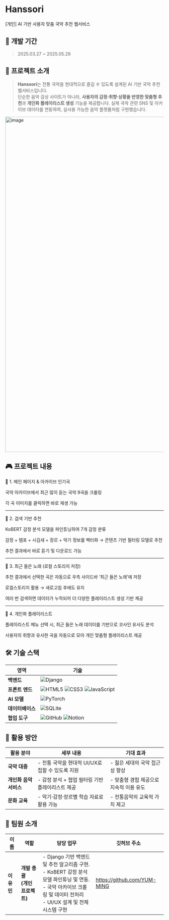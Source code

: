 # Hanssori
[개인] AI 기반 사용자 맞춤 국악 추천 웹서비스

## 📅 개발 기간
> 2025.03.27 ~ 2025.05.29

## 📖 프로젝트 소개
>  **Hanssori**는 전통 국악을 현대적으로 즐길 수 있도록 설계된 AI 기반 국악 추천 웹서비스입니다.<br>
> 단순한 음악 감상 사이트가 아니라, **사용자의 감정·취향·상황을 반영한 맞춤형 추천**과 **개인화 플레이리스트 생성** 기능을 제공합니다. 실제 국악 관련 SNS 및 아카이브 데이터를 연동하여, 실사용 가능한 음악 플랫폼처럼 구현했습니다.

<img width="872" height="1063" alt="image" src="https://github.com/user-attachments/assets/70df928a-8130-4ede-a668-af69f19dd3d5" />

<br>

## 🎮 프로젝트 내용
🔹 1. 메인 페이지 & 아카이브 인기곡

국악 아카이브에서 최근 많이 듣는 국악 9곡을 크롤링<br>

각 곡 이미지를 클릭하면 바로 재생 가능<br>

---
🔹 2. 검색 기반 추천

KoBERT 감정 분석 모델을 파인튜닝하여 7개 감정 분류<br>

감정 + 템포 + 시김새 + 장르 + 악기 정보를 벡터화 → 콘텐츠 기반 필터링 모델로 추천<br>

추천 결과에서 바로 듣기 및 다운로드 가능<br>

---
🔹 3. 최근 들은 노래 (로컬 스토리지 저장)

추천 결과에서 선택한 곡은 자동으로 우측 사이드바 ‘최근 들은 노래’에 저장<br>

로컬스토리지 활용 → 새로고침 후에도 유지<br>

여러 번 검색하면 데이터가 누적되어 더 다양한 플레이리스트 생성 기반 제공<br>

---
🔹 4. 개인화 플레이리스트

플레이리스트 메뉴 선택 시, 최근 들은 노래 데이터를 기반으로 코사인 유사도 분석<br>

사용자의 취향과 유사한 곡을 자동으로 모아 개인 맞춤형 플레이리스트 제공<br>


## 🛠️ 기술 스택

| **영역**         | **기술**       |
|------------------|--------------------------------------------------------------------------------------------------------------------------------------------------|
| **백엔드**   | ![Django](https://img.shields.io/badge/django-%23092E20.svg?style=for-the-badge&logo=django&logoColor=white) |
| **프론트 엔드**       | ![HTML5](https://img.shields.io/badge/html5-%23E34F26.svg?style=for-the-badge&logo=html5&logoColor=white) ![CSS3](https://img.shields.io/badge/css3-%231572B6.svg?style=for-the-badge&logo=css3&logoColor=white) ![JavaScript](https://img.shields.io/badge/javascript-%23323330.svg?style=for-the-badge&logo=javascript&logoColor=%23F7DF1E)  |
| **AI 모델**       | ![PyTorch](https://img.shields.io/badge/PyTorch-%23EE4C2C.svg?style=for-the-badge&logo=PyTorch&logoColor=white) |
| **데이터베이스**    |	![SQLite](https://img.shields.io/badge/sqlite-%2307405e.svg?style=for-the-badge&logo=sqlite&logoColor=white) |
| **협업 도구**    |	![GitHub](https://img.shields.io/badge/github-%23121011.svg?style=for-the-badge&logo=github&logoColor=white) ![Notion](https://img.shields.io/badge/Notion-%23000000.svg?style=for-the-badge&logo=notion&logoColor=white) |

## 🌟 **활용 방안**

| **활용 분야**                | **세부 내용**                                                                                     | **기대 효과**                                                                                           |
|------------------------------|--------------------------------------------------------------------------------------------------|--------------------------------------------------------------------------------------------------------|
| **국악 대중**    | - 전통 국악을 현대적 UI/UX로 접할 수 있도록 지원         | - 젊은 세대의 국악 접근성 향상 |
| **개인화 음악 서비스**     | - 감정 분석 + 협업 필터링 기반 플레이리스트 제공       | - 맞춤형 경험 제공으로 지속적 이용 유도              |
| **문화 교육**     | - 악기·감정·장르별 학습 자료로 활용 가능       | - 전통음악의 교육적 가치 제고              |

## 👥 **팀원 소개**

| **이름**       | **역할**               | **담당 업무**                                             | **깃허브 주소** |
|----------------|------------------------|----------------------------------------------------------|----------------------------------------|
| **이유민**     | **개발 총괄<br>(개인 프로젝트)** | - Django 기반 백엔드 및 추천 알고리즘 구현.<br>- KoBERT 감정 분석 모델 파인튜닝 및 연동.<br>- 국악 아카이브 크롤링 및 데이터 전처리<br>- UI/UX 설계 및 전체 시스템 구현 |  https://github.com/YUM-MING |


